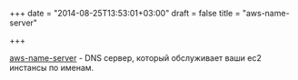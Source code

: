 +++
date = "2014-08-25T13:53:01+03:00"
draft = false
title = "aws-name-server"

+++

<p><a href="https://github.com/ConradIrwin/aws-name-server">aws-name-server</a> - DNS сервер, который обслуживает ваши ec2 инстансы по именам.</p>

